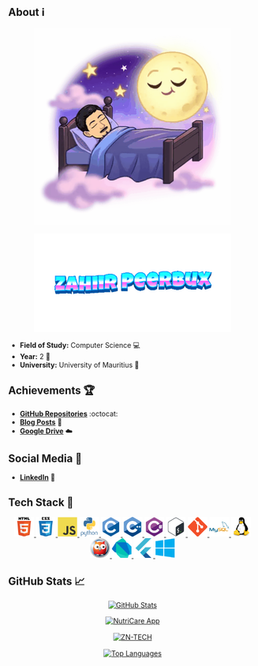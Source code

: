 

## About :information_source:




<p align="center">
    <img src="./assets/images/e20fc729bc7b00217d8a1e90281f266025a78a161e3686ccff752f8a6c165522.0.gif" width="400" alt="Profile Image">
</p>

<p align="center">
    <img src="./assets/images/Zahiir-Peerbux.gif" width="400" alt="Profile Image">
</p>


- **Field of Study:** Computer Science :computer:  
- **Year:** 2 :beginner:  
- **University:** University of Mauritius :school:



## Achievements :trophy:

- [**GitHub Repositories**](https://github.com/Peerbux-Muhammud-Zahiir?tab=repositories) :octocat:
- [**Blog Posts**](https://www.blogger.com/profile/07510968635379733077) :memo:
- [**Google Drive**](https://drive.google.com/drive/folders/11ObnpOsQPGefWHmAsQ-MHpO0ysW4zOpL) :cloud:



## Social Media :link:

- [**LinkedIn**](https://www.linkedin.com/in/zahiir-peerbux-221621310?utm_source=share&utm_campaign=share_via&utm_content=profile&utm_medium=android_app) :briefcase:



## Tech Stack :wrench:

<p align="center">
  <a href="https://www.w3.org/html/">
    <img src="https://raw.githubusercontent.com/devicons/devicon/master/icons/html5/html5-original-wordmark.svg" alt="HTML5" width="40" height="40"/>
  </a>
  <a href="https://www.w3schools.com/css/">
    <img src="https://raw.githubusercontent.com/devicons/devicon/master/icons/css3/css3-original-wordmark.svg" alt="CSS3" width="40" height="40"/>
  </a>
  <a href="https://www.javascript.com/">
    <img src="https://raw.githubusercontent.com/devicons/devicon/master/icons/javascript/javascript-original.svg" alt="JavaScript" width="40" height="40"/>
  </a>
  <a href="https://www.python.org/">
    <img src="https://raw.githubusercontent.com/devicons/devicon/master/icons/python/python-original-wordmark.svg" alt="Python" width="40" height="40"/>
  </a>
  <a href="https://en.wikipedia.org/wiki/C_(programming_language)">
    <img src="https://raw.githubusercontent.com/devicons/devicon/master/icons/c/c-original.svg" alt="C" width="40" height="40"/>
  </a>
  <a href="https://www.w3schools.com/cpp/">
    <img src="https://raw.githubusercontent.com/devicons/devicon/master/icons/cplusplus/cplusplus-original.svg" alt="C++" width="40" height="40"/>
  </a>
  <a href="https://docs.microsoft.com/en-us/dotnet/csharp/">
    <img src="https://raw.githubusercontent.com/devicons/devicon/master/icons/csharp/csharp-original.svg" alt="C#" width="40" height="40"/>
  </a>
  <a href="https://www.gnu.org/software/bash/">
    <img src="https://raw.githubusercontent.com/devicons/devicon/master/icons/bash/bash-original.svg" alt="Bash" width="40" height="40"/>
  </a>
  <a href="https://git-scm.com/">
    <img src="https://raw.githubusercontent.com/devicons/devicon/master/icons/git/git-original.svg" alt="Git" width="40" height="40"/>
  </a>
  <a href="https://www.mysql.com/">
    <img src="https://raw.githubusercontent.com/devicons/devicon/master/icons/mysql/mysql-original-wordmark.svg" alt="MySQL" width="40" height="40"/>
  </a>
  <a href="https://www.linux.org/">
    <img src="https://raw.githubusercontent.com/devicons/devicon/master/icons/linux/linux-original.svg" alt="Linux" width="40" height="40"/>
  </a>
  <a href="https://www.swi-prolog.org/">
    <img src="https://raw.githubusercontent.com/devicons/devicon/master/icons/prolog/prolog-original.svg" alt="Prolog" width="40" height="40"/>
  </a>
  <a href="https://dart.dev/">
    <img src="https://raw.githubusercontent.com/devicons/devicon/master/icons/dart/dart-original.svg" alt="Dart" width="40" height="40"/>
  </a>
  <a href="https://flutter.dev/">
    <img src="https://raw.githubusercontent.com/devicons/devicon/master/icons/flutter/flutter-original.svg" alt="Flutter" width="40" height="40"/>
  </a>
  <a href="https://docs.microsoft.com/en-us/windows/wsl/">
    <img src="https://raw.githubusercontent.com/devicons/devicon/master/icons/windows8/windows8-original.svg" alt="WSL" width="40" height="40"/>
  </a>
</p>



## GitHub Stats :chart_with_upwards_trend:

<p align="center">
  <a href="https://github.com/Peerbux-Muhammud-Zahiir/github-readme-stats">
    <img align="center" src="https://github-readme-stats.vercel.app/api?username=Peerbux-Muhammud-Zahiir&count_private=true&show_icons=true&theme=tokyonight&border_radius=true" alt="GitHub Stats">
  </a>
</p>

<p align="center">
  <a href="https://github.com/Peerbux-Muhammud-Zahiir/NutriCare_app">
    <img align="center" src="https://github-readme-stats.vercel.app/api/pin/?username=Peerbux-Muhammud-Zahiir&theme=tokyonight&repo=NutriCare_app&border_radius=true" alt="NutriCare App">
  </a>
</p>

<p align="center">
  <a href="https://github.com/Peerbux-Muhammud-Zahiir/ZN-TECH">
    <img align="center" src="https://github-readme-stats.vercel.app/api/pin/?username=Peerbux-Muhammud-Zahiir&theme=tokyonight&repo=ZN-TECH&border_radius=true" alt="ZN-TECH">
  </a>
</p>

<p align="center">
  <a href="https://github.com/Peerbux-Muhammud-Zahiir">
    <img align="center" src="https://github-readme-stats.vercel.app/api/top-langs/?username=Peerbux-Muhammud-Zahiir&theme=tokyonight&layout=compact&border_radius=true" alt="Top Languages">
  </a>
</p>

